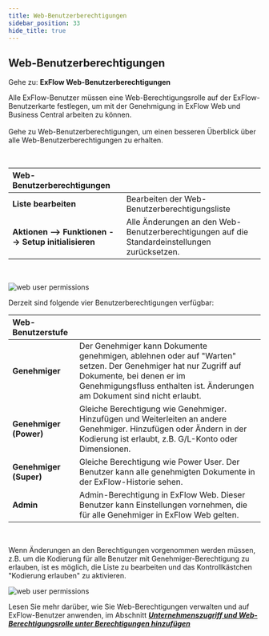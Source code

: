 ```yaml
---
title: Web-Benutzerberechtigungen
sidebar_position: 33
hide_title: true
---
```

## Web-Benutzerberechtigungen

Gehe zu: **ExFlow Web-Benutzerberechtigungen**

Alle ExFlow-Benutzer müssen eine Web-Berechtigungsrolle auf der ExFlow-Benutzerkarte festlegen, um mit der Genehmigung in ExFlow Web und Business Central arbeiten zu können.<br/><br/>
Gehe zu Web-Benutzerberechtigungen, um einen besseren Überblick über alle Web-Benutzerberechtigungen zu erhalten.

<br/>

|Web-Benutzerberechtigungen |    |
|:-|:-|
|**Liste bearbeiten**| Bearbeiten der Web-Benutzerberechtigungsliste
|**Aktionen --> Funktionen --> Setup initialisieren**| Alle Änderungen an den Web-Benutzerberechtigungen auf die Standardeinstellungen zurücksetzen.

<br/>

![web user permissions](@site/static/img/media/exflow-web-user-level-permissions-001.png)

Derzeit sind folgende vier Benutzerberechtigungen verfügbar:<br/>

| Web-Benutzerstufe |    |
|:-|:-|
|**Genehmiger**| Der Genehmiger kann Dokumente genehmigen, ablehnen oder auf "Warten" setzen. Der Genehmiger hat nur Zugriff auf Dokumente, bei denen er im Genehmigungsfluss enthalten ist. Änderungen am Dokument sind nicht erlaubt.
|**Genehmiger (Power)**| Gleiche Berechtigung wie Genehmiger. Hinzufügen und Weiterleiten an andere Genehmiger. Hinzufügen oder Ändern in der Kodierung ist erlaubt, z.B. G/L-Konto oder Dimensionen.
|**Genehmiger (Super)**| Gleiche Berechtigung wie Power User. Der Benutzer kann alle genehmigten Dokumente in der ExFlow-Historie sehen.
|**Admin**| Admin-Berechtigung in ExFlow Web. Dieser Benutzer kann Einstellungen vornehmen, die für alle Genehmiger in ExFlow Web gelten.

<br/>

Wenn Änderungen an den Berechtigungen vorgenommen werden müssen, z.B. um die Kodierung für alle Benutzer mit Genehmiger-Berechtigung zu erlauben, ist es möglich, die Liste zu bearbeiten und das Kontrollkästchen "Kodierung erlauben" zu aktivieren.
<br/>

![web user permissions](@site/static/img/media/exflow-web-user-level-permissions-002.png)

Lesen Sie mehr darüber, wie Sie Web-Berechtigungen verwalten und auf ExFlow-Benutzer anwenden, im Abschnitt [***Unternehmenszugriff und Web-Berechtigungsrolle unter Berechtigungen hinzufügen***](https://docs.exflow.cloud/business-central/docs/user-manual/business-functionality/exflow-user#add-company-access-and-web-permission-role-under-permissions)

